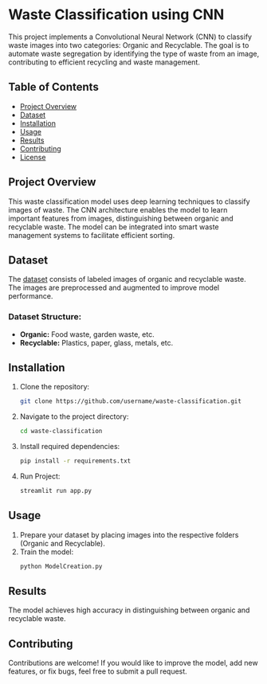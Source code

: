 # Waste Classification using CNN

This project implements a Convolutional Neural Network (CNN) to classify waste images into two categories: Organic and Recyclable. The goal is to automate waste segregation by identifying the type of waste from an image, contributing to efficient recycling and waste management.

## Table of Contents
- [Project Overview](#project-overview)
- [Dataset](#dataset)
- [Installation](#installation)
- [Usage](#usage)
- [Results](#results)
- [Contributing](#contributing)
- [License](#license)

## Project Overview
This waste classification model uses deep learning techniques to classify images of waste. The CNN architecture enables the model to learn important features from images, distinguishing between organic and recyclable waste. The model can be integrated into smart waste management systems to facilitate efficient sorting.

## Dataset
The [dataset](https://www.kaggle.com/datasets/techsash/waste-classification-data) consists of labeled images of organic and recyclable waste. The images are preprocessed and augmented to improve model performance.


### Dataset Structure:
- **Organic:** Food waste, garden waste, etc.
- **Recyclable:** Plastics, paper, glass, metals, etc.

## Installation
1. Clone the repository:
   ```bash
   git clone https://github.com/username/waste-classification.git
   ```
2. Navigate to the project directory:
   ```bash
   cd waste-classification
   ```
3. Install required dependencies:
   ```bash
   pip install -r requirements.txt
   ```
4. Run Project:
   ```bash
   streamlit run app.py
   ```

## Usage
1. Prepare your dataset by placing images into the respective folders (Organic and Recyclable).
2. Train the model:
   ```bash
   python ModelCreation.py
   ```

## Results
The model achieves high accuracy in distinguishing between organic and recyclable waste.

## Contributing
Contributions are welcome! If you would like to improve the model, add new features, or fix bugs, feel free to submit a pull request.

